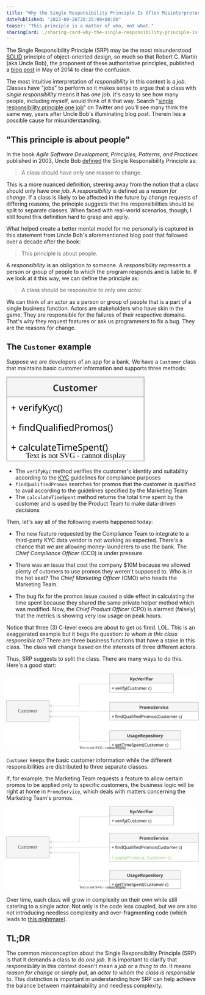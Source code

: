 ```yaml
---
title: "Why the Single Responsibility Principle Is Often Misinterpreted"
datePublished: "2022-09-26T20:25:00+08:00"
teaser: "This principle is a matter of who, not what."
sharingCard: ./sharing-card-why-the-single-responsibility-principle-is-often-misinterpreted.png
---
```


The Single Responsibility Principle (SRP) may be the most misunderstood [SOLID](https://en.wikipedia.org/wiki/SOLID) principle of object-oriented design, so much so that Robert C. Martin (aka Uncle Bob), the proponent of these authoritative principles, published a [blog post](https://blog.cleancoder.com/uncle-bob/2014/05/08/SingleReponsibilityPrinciple.html) in May of 2014 to clear the confusion.

The most intuitive interpretation of _responsibility_ in this context is a _job_. Classes have "jobs" to perform so it makes sense to argue that a class with _single responsibility_ means it has _one job_. It's easy to see how many people, including myself, would think of it that way. Search "[single responsibility principle one job](https://twitter.com/search?q=single%20responsibility%20principle%20one%20job&src=typed_query)" on Twitter and you'll see many think the same way, years after Uncle Bob's illuminating blog post. Therein lies a possible cause for misunderstanding.


## "This principle is about people"

In the book _Agile Software Development, Principles, Patterns, and Practices_ published in 2003, Uncle Bob [defined](https://drive.google.com/file/d/0ByOwmqah_nuGNHEtcU5OekdDMkk/edit?resourcekey=0-AbuGpXQzwZcUGExkktKt0g) the Single Responsibility Principle as:

> A class should have only one reason to change.

This is a more nuanced definition, steering away from the notion that a class should only have _one job_. A _responsibility_ is defined as a _reason for change_. If a class is likely to be affected in the future by change requests of differing reasons, the principle suggests that the responsibilities should be split to separate classes. When faced with real-world scenarios, though, I still found this definition hard to grasp and apply.

What helped create a better mental model for me personally is captured in this statement from Uncle Bob's aforementioned blog post that followed over a decade after the book:

> This principle is about people.

A _responsibility_ is an obligation _to_ someone. A _responsibility_ represents a person or group of people to which the program responds and is liable to. If we look at it this way, we can define the principle as:

> A class should be responsible to only one _actor_.

We can think of an actor as a person or group of people that is a part of a single business function. Actors are stakeholders who have skin in the game. They are responsible for the failures of their respective domains. That's why they request features or ask us programmers to fix a bug. They are the reasons for change.


## The `Customer` example

Suppose we are developers of an app for a bank. We have a `Customer` class that maintains basic customer information and supports three methods:

![Customer class](customer.svg)

- The `verifyKyc` method verifies the customer's identity and suitability according to the [KYC](https://en.wikipedia.org/wiki/Know_your_customer) guidelines for compliance purposes
- `findQualifiedPromos` searches for promos that the customer is qualified to avail according to the guidelines specified by the Marketing Team
- The `calculateTimeSpent` method returns the total time spent by the customer and is used by the Product Team to make data-driven decisions

Then, let's say all of the following events happened today:

- The new feature requested by the Compliance Team to integrate to a third-party KYC data vendor is not working as expected. There's a chance that we are allowing money-launderers to use the bank. The _Chief Compliance Officer_ (CCO) is under pressure.

- There was an issue that cost the company $10M because we allowed plenty of cutomers to use promos they weren't supposed to. Who is in the hot seat? The _Chief Marketing Officer_ (CMO) who heads the Marketing Team.

- The bug fix for the promos issue caused a side effect in calculating the time spent because they shared the same private helper method which was modified. Now, the _Chief Product Officer_ (CPO) is alarmed (falsely) that the metrics is showing very low usage on peak hours.

Notice that three (3) C-level execs are about to get us fired. LOL. This is an exaggerated example but it begs the question: _to whom is this class responsible to?_ There are three business functions that have a stake in this class. The class will change based on the interests of three different actors.

Thus, SRP suggests to split the class. There are many ways to do this. Here's a good start:

![Customer class split](customer-split.svg)

`Customer` keeps the basic customer information while the different responsibilities are distributed to three separate classes.

If, for example, the Marketing Team requests a feature to allow certain promos to be applied only to specific customers, the business logic will be right at home in `PromoService`, which deals with matters concerning the Marketing Team's promos.

![PromoService new feature](customer-split-new-feature.svg)

Over time, each class will grow in complexity on their own while still catering to a single actor. Not only is the code less coupled, but we are also not introducing needless complexity and over-fragmenting code (which leads to [this nightmare](https://softwareengineering.stackexchange.com/questions/150760/single-responsibility-principle-how-can-i-avoid-code-fragmentation)).

## TL;DR

The common misconception about the Single Responsibility Principle (SRP) is that it demands a class to do _one job_. It is important to clarify that _responsibility_ in this context doesn't mean a _job_ or a _thing to do_. It means _reason for change_ or simply put, an _actor to whom the class is responsible to_. This distinction is important in understanding how SRP can help achieve the balance between maintainability and needless complexity.
